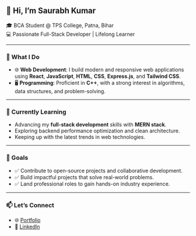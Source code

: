 ## 👋 Hi, I’m Saurabh Kumar  
🎓 BCA Student @ TPS College, Patna, Bihar  
💻 Passionate Full-Stack Developer | Lifelong Learner

---

### 🚀 What I Do
- 🌐 **Web Development**: I build modern and responsive web applications using **React**, **JavaScript**, **HTML**, **CSS**, **Express.js**, and **Tailwind CSS**.
- 🖥️ **Programming**: Proficient in **C++**, with a strong interest in algorithms, data structures, and problem-solving.

---

### 🌱 Currently Learning
- Advancing my **full-stack development** skills with **MERN stack**.
- Exploring backend performance optimization and clean architecture.
- Keeping up with the latest trends in web technologies.

---

### 🎯 Goals
- ✅ Contribute to open-source projects and collaborative development.
- ✅ Build impactful projects that solve real-world problems.
- ✅ Land professional roles to gain hands-on industry experience.

---

### 📫 Let’s Connect
- 🌐 [Portfolio](https://portfolio-gray-rho-35.vercel.app/)
- 💼 [LinkedIn](https://www.linkedin.com/in/saurabh-kumar0/)
